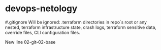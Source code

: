 # devops-netology

#.gitignore
Will be ignored:
.terraform directories in repo`s root or any nested, terraform infrastructure state, crash logs, terraform sensitive data, override files, CLI configuration files.

New line 02-git-02-base
